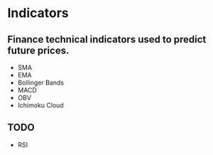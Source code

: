 Indicators
==========

## Finance technical indicators used to predict future prices. 
- SMA
- EMA
- Bollinger Bands
- MACD
- OBV
- Ichimoku Cloud

## TODO

- RSI

